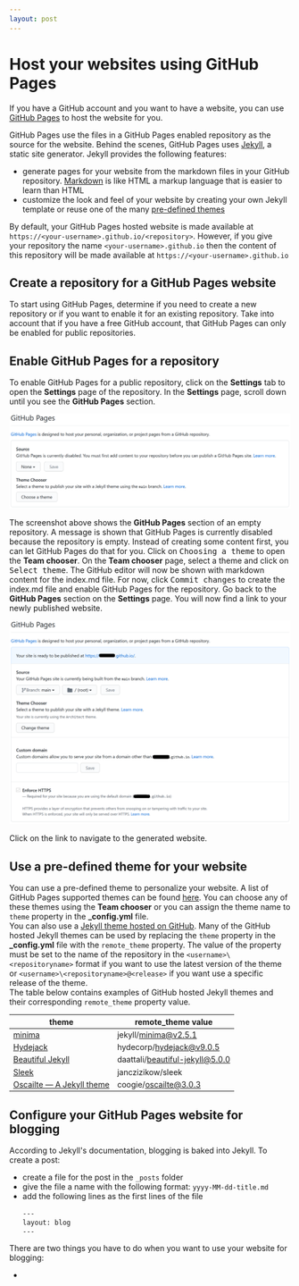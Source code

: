 ```yaml
---
layout: post
---
```


# Host your websites using GitHub Pages

If you have a GitHub account and you want to have a website, you can use [GitHub Pages][1] to host the website for you.

GitHub Pages use the files in a GitHub Pages enabled repository as the source for the website. Behind the scenes, GitHub Pages uses [Jekyll][2], a static site generator. Jekyll provides the following features:

- generate pages for your website from the markdown files in your GitHub repository. [Markdown][3] is like HTML a markup language that is easier to learn than HTML
- customize the look and feel of your website by creating your own Jekyll template or reuse one of the many [pre-defined themes][4]

By default, your GitHub Pages hosted website is made available at `https://<your-username>.github.io/<repository>`. However, if you give your repository the name `<your-username>.github.io` then the content of this repository will be made available at `https://<your-username>.github.io`

## Create a repository for a GitHub Pages website

To start using GitHub Pages, determine if you need to create a new repository or if you want to enable it for an existing repository. Take into account that if you have a free GitHub account, that GitHub Pages can only be enabled for public repositories.

## Enable GitHub Pages for a repository

To enable GitHub Pages for a public repository, click on the **Settings** tab to open the **Settings** page of the repository. In the **Settings** page, scroll down until you see the **GitHub Pages** section.

![GitHub Pages settings](/img/github-pages-settings.png)

The screenshot above shows the **GitHub Pages** section of an empty repository. A message is shown that GitHub Pages is currently disabled because the repository is empty. Instead of creating some content first, you can let GitHub Pages do that for you. Click on <kbd>Choosing a theme</kbd> to open the **Team chooser**. On the **Team chooser** page, select a theme and click on <kbd>Select theme</kbd>. The GitHub editor will now be shown with markdown content for the index.md file. For now, click <kbd>Commit changes</kbd> to create the index.md file and enable GitHub Pages for the repository. Go back to the **GitHub Pages** section on the **Settings** page. You will now find a link to your newly published website.

![GitHub Pages enabled settings](/img/github-pages-enabled-settings.png)

Click on the link to navigate to the generated website.

## Use a pre-defined theme for your website

You can use a pre-defined theme to personalize your website. A list of GitHub Pages supported themes can be found [here](https://pages.github.com/themes/). You can choose any of these themes using the **Team chooser** or you can assign the theme name to `theme` property in the **_config.yml** file.  
You can also use a [Jekyll theme hosted on GitHub](https://github.com/topics/jekyll-theme). Many of the GitHub hosted Jekyll themes can be used by replacing the `theme` property in the **_config.yml** file with the `remote_theme` property. The value of the property must be set to the name of the repository in the `<username>\<repositoryname>` format if you want to use the latest version of the theme or `<username>\<repositoryname>@<release>` if you want use a specific release of the theme.  
The table below contains examples of GitHub hosted Jekyll themes and their corresponding `remote_theme` property value.

| theme | remote_theme value |
|---|---|
| [minima](https://github.com/jekyll/minima) | jekyll/minima@v2.5.1 |
| [Hydejack](https://github.com/hydecorp/hydejack) | hydecorp/hydejack@v9.0.5 |
| [Beautiful Jekyll](https://github.com/daattali/beautiful-jekyll) | daattali/beautiful-jekyll@5.0.0 |
| [Sleek](https://github.com/janczizikow/sleek) | janczizikow/sleek |
| [Oscailte — A Jekyll theme](https://github.com/coogie/oscailte) | coogie/oscailte@3.0.3 |

## Configure your GitHub Pages website for blogging

According to Jekyll's documentation, blogging is baked into Jekyll. To create a post:

- create a file for the post in the `_posts` folder
- give the file a name with the following format: `yyyy-MM-dd-title.md`
- add the following lines as the first lines of the file
  ```
  ---
  layout: blog
  ---
  ```
There are two things you have to do when you want to use your website for blogging:

- 

[1]: https://pages.github.com
[2]: https://jekyllrb.com/
[3]: https://docs.github.com/en/free-pro-team@latest/github/writing-on-github/basic-writing-and-formatting-syntax
[4]: https://jekyllrb.com/docs/themes/#pick-up-a-theme
[5]: https://docs.github.com/en/free-pro-team@latest/github/working-with-github-pages
[6]: https://github.com/jekyll
